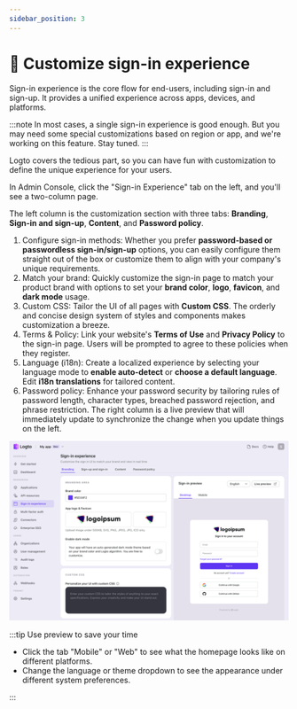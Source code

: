 ```yaml
---
sidebar_position: 3
---
```


# 🎨 Customize sign-in experience

Sign-in experience is the core flow for end-users, including sign-in and sign-up. It provides a unified experience across apps, devices, and platforms.

:::note
In most cases, a single sign-in experience is good enough. But you may need some special customizations based on region or app, and we're working on this feature. Stay tuned.
:::

Logto covers the tedious part, so you can have fun with customization to define the unique experience for your users.

In Admin Console, click the "Sign-in Experience" tab on the left, and you'll see a two-column page.

The left column is the customization section with three tabs: **Branding**, **Sign-in and sign-up**, **Content**, and **Password policy**.

1. Configure sign-in methods: Whether you prefer **password-based or passwordless sign-in/sign-up** options, you can easily configure them straight out of the box or customize them to align with your company's unique requirements.
2. Match your brand: Quickly customize the sign-in page to match your product brand with options to set your **brand color**, **logo**, **favicon**, and **dark mode** usage.
3. Custom CSS: Tailor the UI of all pages with **Custom CSS**. The orderly and concise design system of styles and components makes customization a breeze.
4. Terms & Policy: Link your website's **Terms of Use** and **Privacy Policy** to the sign-in page. Users will be prompted to agree to these policies when they register.
5. Language (i18n): Create a localized experience by selecting your language mode to **enable auto-detect** or **choose a default language**. Edit **i18n translations** for tailored content.
6. Password policy: Enhance your password security by tailoring rules of password length, character types, breached password rejection, and phrase restriction.
   The right column is a live preview that will immediately update to synchronize the change when you update things on the left.

![Sign-in Experience homepage](./assets/sie-set-homepage.png)

:::tip Use preview to save your time

- Click the tab "Mobile" or "Web" to see what the homepage looks like on different platforms.
- Change the language or theme dropdown to see the appearance under different system preferences.

:::
